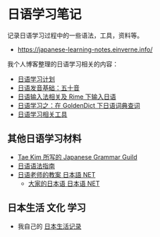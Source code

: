 # 日语学习笔记

记录日语学习过程中的一些语法，工具，资料等。

- <https://japanese-learning-notes.einverne.info/>

我个人博客整理的日语学习相关的内容：

- [日语学习计划](https://blog.einverne.info/post/2022/10/japanese-learning-plan.html)
- [日语发音基础：五十音](https://blog.einverne.info/post/2022/10/japanese-hiragana-katakana.html)
- [日语输入法相关及 Rime 下输入日语](https://blog.einverne.info/post/2022/10/japanese-input-method-macos-rime.html)
- [日语学习之：在 GoldenDict 下日语词典查词](https://blog.einverne.info/post/2022/10/japanese-goldendict-dictionary.html)
- [日语学习相关工具](https://blog.einverne.info/post/2022/10/japanese-learning-tools.html)

## 其他日语学习材料

- [Tae Kim 所写的 Japanese Grammar Guild](http://www.guidetojapanese.org/learn/grammar)
- [日语语法指南](https://res.wokanxing.info/jpgramma/)
- [日语老师的教案 日本語 NET](https://nihongokyoshi-net.com/)
    - [大家的日本语 日本语 NET](https://nihongokyoshi-net.com/category/minnano-nihongo/)

## 日本生活 文化 学习

- 我自己的 [日本生活记录](https://japan.einverne.info)
